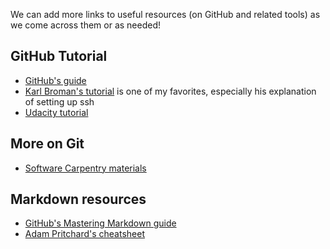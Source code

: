 We can add more links to useful resources (on GitHub and related tools) as we come across them or as needed!

## GitHub Tutorial
* [GitHub's guide](https://guides.github.com/activities/hello-world/)
* [Karl Broman's tutorial](http://kbroman.org/github_tutorial/) is one of my favorites, especially his explanation of setting up ssh
* [Udacity tutorial](https://blog.udacity.com/2015/06/a-beginners-git-github-tutorial.html)

## More on Git
* [Software Carpentry materials](https://swcarpentry.github.io/git-novice/)

## Markdown resources
* [GitHub's Mastering Markdown guide](https://guides.github.com/features/mastering-markdown/)
* [Adam Pritchard's cheatsheet](https://github.com/adam-p/markdown-here/wiki/Markdown-Cheatsheet)

